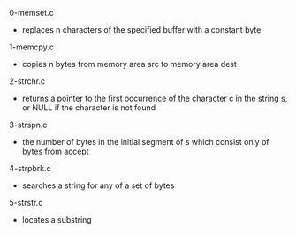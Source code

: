0-memset.c
* replaces n characters of the specified buffer with a constant byte

1-memcpy.c
* copies n bytes from memory area src to memory area dest

2-strchr.c
* returns a pointer to the first occurrence of the character c in the string s, or NULL if the character is not found

3-strspn.c
*  the number of bytes in the initial segment of s which consist only of bytes from accept

4-strpbrk.c
* searches a string for any of a set of bytes

5-strstr.c
* locates a substring


